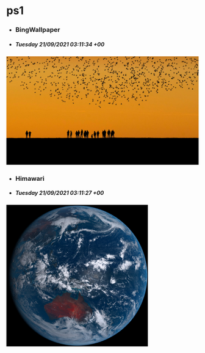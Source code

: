 # ps1

- ### BingWallpaper
- ##### Tuesday 21/09/2021 03:11:34 +00
<img src="BingWallpaper/latest.jpg" width="700" height="auto" title="👉  BingWallpaper  👈">


- ### Himawari 
- ##### Tuesday 21/09/2021 03:11:27 +00
<img src="Himawari/latest.jpg" width="auto" height="371" title="👉  Himawari  👈">






